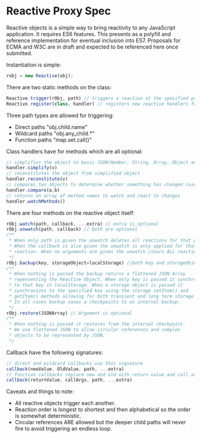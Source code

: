 # Reactive Proxy Spec

Reactive objects is a simple way to bring reactivity to any JavaScript application. It requires ES6 features. This presents as a polyfill and reference implementation for eventual inclusion into ES7. Proposals for ECMA and W3C are in draft and expected to be referenced here once submitted.

Instantiation is simple:

```javascript
robj = new Reactive(obj);
```

There are two static methods on the class:

```javascript
Reactive.trigger(rObj, path) // triggers a reaction at the specified path
Reactive.register(class, handler) // registers new reactive handlers for a given class
```

Three path types are allowed for triggering:

- Direct paths "obj.child.name"
- Wildcard paths "obj.any_child.*"
- Function paths "map.set.call()"

Class handlers have for methods which are all optional:

```javascript
// simplifies the object to basic JSON(Number, String, Array, Object and Null)
handler.simplify(v)
// reconstitutes the object from simplified object
handler.reconstitute(v) 
// compares two objects to determine whether something has changed (used to determine reactivity)
handler.compare(a,b) 
// returns an array of method names to watch and react to changes
handler.watchMethods()
```

There are four methods on the reactive object itself:

```javascript
rObj.watch(path, callback, ...extra) // extra is optional
rObj.unwatch(path, callback) // both are optional
/**
 * When only path is given the unwatch deletes all reactions for that path.
 * When the callback is also given the unwatch is only applied for that single
 * reaction. When no arguments are given the unwatch clears ALL reactions.
 */
rObj.backup(key, storageObject=localStorage) //both key and storageObject are optional
/**
 * When nothing is passed the backup returns a flattened JSON Array
 * repensenting the Reactive Object. When only key is passed it synchronizes
 * to that key in localStorage. When a storage object is passed it
 * synchronizes to the specified key using the storage setItem() and
 * getItem() methods allowing for both transient and long term storage.
 * In all cases backup saves a checkpoints to an internal backup.
 */
rObj.restore(JSONArray) // Argument is optional
/**
 * When nothing is passed it restores from the internal checkpoint.
 * We use flattened JSON to allow circular references and complex
 * objects to be represented by JSON.
 */
```

Callback have the following signatures:

```javascript
// direct and wildcard callbacks use this signature
callback(newValue, OldValue, path, ...extra)
// function callbacks replace new and old with return value and call arguments.
callback(returnValue, callArgs, path, ...extra)
```

Caveats and things to note:

- All reactive objects trigger each another.
- Reaction order is longest to shortest and then alphabetical so the order is somewhat deterministic.
- Circular references ARE allowed but the deeper child paths will never fire to avoid triggering an endless loop.
